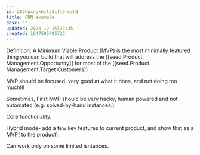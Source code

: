 ```yaml
---
id: 286hpxngkhltz5ifl6rmih1
title: CNN example
desc: ""
updated: 2024-12-15T22:35
created: 1647505495726
---
```

Definition: A Minimum Viable Product (MVP)  is the most minimally featured thing you can build that will address the [[seed.Product Management.Opportunity]] for most of the [[seed.Product Management.Target Customers]] .

MVP should be focused, very good at what it does, and not doing too  much!!!

Sometimes, First MVP should be very hacky, human powered and not
automated (e.g. solved-by-hand instances.)

Core functionality.

Hybrid mode- add a few key features to current product, and show that as a MVP( to the product).

Can work only on some limited isntances.

